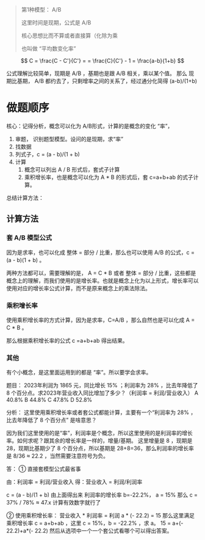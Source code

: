 > 第1种模型： A/B
> 
> 这里时间是现期，公式是 A/B
> 
> 核心思想比而不算或者直接算（化除为乘
> 
> 也叫做 “平均数变化率”
> 


$$
C = \frac{C - C'}{C'} = = \frac{C}{C'} - 1 = \frac{a-b}{1+b}  
$$

公式理解比较简单，现期是 A/B ，基期也是跟 A/B 相关，乘以某个值。 那么 现期比基期， A/B 都约去了，只剩增率之间的关系了，经过通分化简得 (a-b)/(1+b)

# 做题顺序

核心：记得分析，概念可以化为 A/B形式，计算的是概念的变化 “率”，

1. 审题， 识别题型模型。设问的是现期，求“率”
2. 找数据
3. 列式子，c = (a - b)/(1 + b)
4. 计算
	1. 概念可以列出 A / B 形式后，套式子计算
	2. 乘积增长率，也是概念可以化为 A * B 的形式后，套 c=a+b+ab 的式子计算。

总结计算方法：


## 计算方法

### 套 A/B 模型公式

因为是求率，也可以化成 整体 = 部分 / 比重，那么也可以使用 A/B 的公式，c = (a - b)(1 + b) 。

两种方法都可以，需要理解的是， A = C * B  或者 整体 = 部分 / 比重，这些都是概念上的理解，而我们使用的是增长率。也就是概念上化为以上形式，增长率可以使用对应的增长率公式计算，而不是原来概念上的乘法除法。

### 乘积增长率

使用乘积增长率的方式计算，因为是求率，C=A/B ，那么自然也是可以化成 A = C * B 。

那么根据乘积增长率的公式 c =a+b+ab 得出结果。
### 其他

有个小概念，是这里面运用到的都是 “率”。所以要学会求率。

题目：
2023年利润为 1865 元，同比增长 15% ；利润率为 28% ，比去年降低了 8 个百分点。求2023年营业收入同比增加了多少？（利润率 = 利润/营业收入）
A 40.8%  B 44.8%  C 47.8%  D 52.8%

分析：
这里使用乘积增长率或者套公式都能计算，主要有一个“利润率为 28% ，比去年降低了 8 个百分点” 是啥意思？

因为我们这里使用的是“率”，利润率是个概念，所以这里使用的是利润率的增长率。如何求呢？跟其余的增长率是一样的，增量/基期。
这里增量是 8 ，现期是 28，现期比基期少了 8 个百分点，所以基期是 28+8=36，那么利润率的增长率是 8/36 ≈ 22.2 ，当然需要注意符号为负。

答： 
① 直接套模型公式最省事

由：利润率 = 利润/营业收入
得：营业收入 = 利润/利润率

c = (a - b)/(1 + b)
由上面得出来 利润率的增长率 b=-22.2%， a = 15% 
那么 c = 37% / 78% ≈ 47.x 计算有效数字就行了

② 使用乘积增长率：
营业收入 * 利润率 = 利润
       a * (- 22.2)  = 15
那么这里满足乘积增长率 c = a+b+ab ，这里 c = 15%，b = -22.2% ，求 a。 15 = a+(- 22.2)+a*(- 22.2)
然后从选项中一个一个套公式看哪个可以得出答案。


